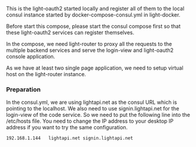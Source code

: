 This is the light-oauth2 started locally and register all of them to the local consul instance started by docker-compose-consul.yml in light-docker. 

Before start this compose, please start the consul compose first so that these light-oauth2 services can register themselves. 

In the compose, we need light-router to proxy all the requests to the multiple backend services and serve the login-view and light-oauth2 console application. 

As we have at least two single page application, we need to setup virtual host on the light-router instance. 


### Preparation

In the consul.yml, we are using lightapi.net as the consul URL which is pointing to the localhost. We also need to use signin.lightapi.net for the login-view of the code service. So we need to put the following line into the /etc/hosts file. You need to change the IP address to your desktop IP address if you want to try the same configuration. 

```
192.168.1.144   lightapi.net signin.lightapi.net
```

